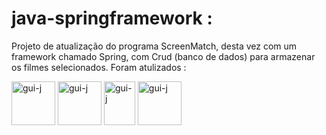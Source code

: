 # java-springframework :
Projeto de atualização do programa ScreenMatch, desta vez com um framework chamado Spring, com Crud (banco de dados) para armazenar os filmes selecionados.
Foram atulizados :

<img align="center" alt="gui-j" height="70" width="70" src="https://cdn.jsdelivr.net/gh/devicons/devicon/icons/java/java-original-wordmark.svg"/>
<img align="center" alt="gui-j" height="70" width="70" src="https://cdn.jsdelivr.net/gh/devicons/devicon/icons/spring/spring-original-wordmark.svg"/>
<img align="center" alt="gui-j" height="70" width="50" src="https://cdn.jsdelivr.net/gh/devicons/devicon/icons/maya/maya-original.svg"/>
<img align="center" alt="gui-j" height="70" width="70" src="https://cdn.jsdelivr.net/gh/devicons/devicon/icons/mysql/mysql-original-wordmark.svg"/>

           
          
